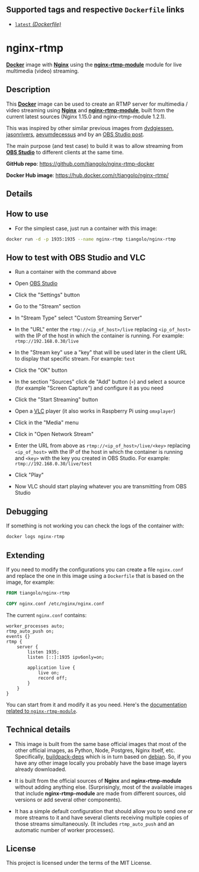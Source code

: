 ## Supported tags and respective `Dockerfile` links

* [`latest` _(Dockerfile)_](https://github.com/alesimoes/nginx-rtmp-docker/blob/master/Dockerfile)

# nginx-rtmp

[**Docker**](https://www.docker.com/) image with [**Nginx**](http://nginx.org/en/) using the [**nginx-rtmp-module**](https://github.com/arut/nginx-rtmp-module) module for live multimedia (video) streaming.

## Description

This [**Docker**](https://www.docker.com/) image can be used to create an RTMP server for multimedia / video streaming using [**Nginx**](http://nginx.org/en/) and [**nginx-rtmp-module**](https://github.com/arut/nginx-rtmp-module), built from the current latest sources (Nginx 1.15.0 and nginx-rtmp-module 1.2.1).

This was inspired by other similar previous images from [dvdgiessen](https://hub.docker.com/r/dvdgiessen/nginx-rtmp-docker/), [jasonrivers](https://hub.docker.com/r/jasonrivers/nginx-rtmp/), [aevumdecessus](https://hub.docker.com/r/aevumdecessus/docker-nginx-rtmp/) and by an [OBS Studio post](https://obsproject.com/forum/resources/how-to-set-up-your-own-private-rtmp-server-using-nginx.50/).

The main purpose (and test case) to build it was to allow streaming from [**OBS Studio**](https://obsproject.com/) to different clients at the same time.

**GitHub repo**: <https://github.com/tiangolo/nginx-rtmp-docker>

**Docker Hub image**: <https://hub.docker.com/r/tiangolo/nginx-rtmp/>

## Details

## How to use

* For the simplest case, just run a container with this image:

```bash
docker run -d -p 1935:1935 --name nginx-rtmp tiangolo/nginx-rtmp
```

## How to test with OBS Studio and VLC

* Run a container with the command above


* Open [OBS Studio](https://obsproject.com/)
* Click the "Settings" button
* Go to the "Stream" section
* In "Stream Type" select "Custom Streaming Server"
* In the "URL" enter the `rtmp://<ip_of_host>/live` replacing `<ip_of_host>` with the IP of the host in which the container is running. For example: `rtmp://192.168.0.30/live`
* In the "Stream key" use a "key" that will be used later in the client URL to display that specific stream. For example: `test`
* Click the "OK" button
* In the section "Sources" click de "Add" button (`+`) and select a source (for example "Screen Capture") and configure it as you need
* Click the "Start Streaming" button


* Open a [VLC](http://www.videolan.org/vlc/index.html) player (it also works in Raspberry Pi using `omxplayer`)
* Click in the "Media" menu
* Click in "Open Network Stream"
* Enter the URL from above as `rtmp://<ip_of_host>/live/<key>` replacing `<ip_of_host>` with the IP of the host in which the container is running and `<key>` with the key you created in OBS Studio. For example: `rtmp://192.168.0.30/live/test`
* Click "Play"
* Now VLC should start playing whatever you are transmitting from OBS Studio

## Debugging

If something is not working you can check the logs of the container with:

```bash
docker logs nginx-rtmp
```

## Extending

If you need to modify the configurations you can create a file `nginx.conf` and replace the one in this image using a `Dockerfile` that is based on the image, for example:

```Dockerfile
FROM tiangolo/nginx-rtmp

COPY nginx.conf /etc/nginx/nginx.conf
```

The current `nginx.conf` contains:

```Nginx
worker_processes auto;
rtmp_auto_push on;
events {}
rtmp {
    server {
        listen 1935;
        listen [::]:1935 ipv6only=on;

        application live {
            live on;
            record off;
        }
    }
}
```

You can start from it and modify it as you need. Here's the [documentation related to `nginx-rtmp-module`](https://github.com/arut/nginx-rtmp-module/wiki/Directives).

## Technical details

* This image is built from the same base official images that most of the other official images, as Python, Node, Postgres, Nginx itself, etc. Specifically, [buildpack-deps](https://hub.docker.com/_/buildpack-deps/) which is in turn based on [debian](https://hub.docker.com/_/debian/). So, if you have any other image locally you probably have the base image layers already downloaded.

* It is built from the official sources of **Nginx** and **nginx-rtmp-module** without adding anything else. (Surprisingly, most of the available images that include **nginx-rtmp-module** are made from different sources, old versions or add several other components).

* It has a simple default configuration that should allow you to send one or more streams to it and have several clients receiving multiple copies of those streams simultaneously. (It includes `rtmp_auto_push` and an automatic number of worker processes).

## License

This project is licensed under the terms of the MIT License.

